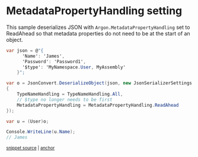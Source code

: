 # MetadataPropertyHandling setting

This sample deserializes JSON with `Argon.MetadataPropertyHandling` set to ReadAhead so that metadata properties do not need to be at the start of an object.

<!-- snippet: DeserializeMetadataPropertyHandling -->
<a id='snippet-deserializemetadatapropertyhandling'></a>
```cs
var json = @"{
      'Name': 'James',
      'Password': 'Password1',
      '$type': 'MyNamespace.User, MyAssembly'
    }";

var o = JsonConvert.DeserializeObject(json, new JsonSerializerSettings
{
    TypeNameHandling = TypeNameHandling.All,
    // $type no longer needs to be first
    MetadataPropertyHandling = MetadataPropertyHandling.ReadAhead
});

var u = (User)o;

Console.WriteLine(u.Name);
// James
```
<sup><a href='/src/Tests/Documentation/Samples/Serializer/DeserializeMetadataPropertyHandling.cs#L35-L53' title='Snippet source file'>snippet source</a> | <a href='#snippet-deserializemetadatapropertyhandling' title='Start of snippet'>anchor</a></sup>
<!-- endSnippet -->
